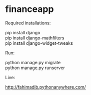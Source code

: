 # financeapp

Required installations:

pip install django <br>
pip install django-mathfilters <br>
pip install django-widget-tweaks

Run:

python manage.py migrate <br>
python manage.py runserver

Live:

http://fahimadib.pythonanywhere.com/

